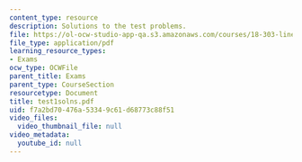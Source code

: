 ```yaml
---
content_type: resource
description: Solutions to the test problems.
file: https://ol-ocw-studio-app-qa.s3.amazonaws.com/courses/18-303-linear-partial-differential-equations-fall-2006/f7a2bd70476a53349c61d68773c88f51_test1solns.pdf
file_type: application/pdf
learning_resource_types:
- Exams
ocw_type: OCWFile
parent_title: Exams
parent_type: CourseSection
resourcetype: Document
title: test1solns.pdf
uid: f7a2bd70-476a-5334-9c61-d68773c88f51
video_files:
  video_thumbnail_file: null
video_metadata:
  youtube_id: null
---
```

